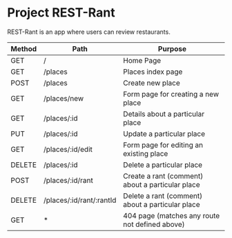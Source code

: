 # Project REST-Rant

REST-Rant is an app where users can review restaurants.

| Method | Path | Purpose |
| ------ | ---- | ------- |
| GET | / | Home Page |
| GET |	/places | Places index page |
| POST | /places | Create new place |
| GET |	/places/new | Form page for creating a new place |
| GET |	/places/:id	| Details about a particular place |
| PUT |	/places/:id | Update a particular place |
| GET |	/places/:id/edit | Form page for editing an existing place |
| DELETE | /places/:id | Delete a particular place |
| POST | /places/:id/rant | Create a rant (comment) about a particular place |
| DELETE | /places/:id/rant/:rantId	| Delete a rant (comment) about a particular place |
| GET | * | 404 page (matches any route not defined above) |